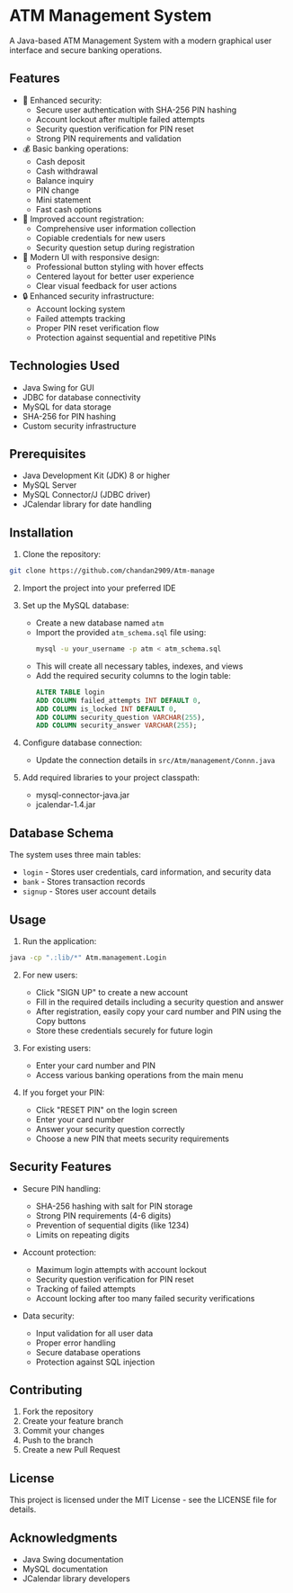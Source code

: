 # ATM Management System

A Java-based ATM Management System with a modern graphical user interface and secure banking operations.

## Features

- 🔐 Enhanced security:
  - Secure user authentication with SHA-256 PIN hashing
  - Account lockout after multiple failed attempts
  - Security question verification for PIN reset
  - Strong PIN requirements and validation
- 💰 Basic banking operations:
  - Cash deposit
  - Cash withdrawal
  - Balance inquiry
  - PIN change
  - Mini statement
  - Fast cash options
- 📝 Improved account registration:
  - Comprehensive user information collection
  - Copiable credentials for new users
  - Security question setup during registration
- 🎨 Modern UI with responsive design:
  - Professional button styling with hover effects
  - Centered layout for better user experience
  - Clear visual feedback for user actions
- 🔒 Enhanced security infrastructure:
  - Account locking system
  - Failed attempts tracking
  - Proper PIN reset verification flow
  - Protection against sequential and repetitive PINs

## Technologies Used

- Java Swing for GUI
- JDBC for database connectivity
- MySQL for data storage
- SHA-256 for PIN hashing
- Custom security infrastructure

## Prerequisites

- Java Development Kit (JDK) 8 or higher
- MySQL Server
- MySQL Connector/J (JDBC driver)
- JCalendar library for date handling

## Installation

1. Clone the repository:
```bash
git clone https://github.com/chandan2909/Atm-manage
```

2. Import the project into your preferred IDE

3. Set up the MySQL database:
   - Create a new database named `atm`
   - Import the provided `atm_schema.sql` file using:
     ```bash
     mysql -u your_username -p atm < atm_schema.sql
     ```
   - This will create all necessary tables, indexes, and views
   - Add the required security columns to the login table:
     ```sql
     ALTER TABLE login 
     ADD COLUMN failed_attempts INT DEFAULT 0, 
     ADD COLUMN is_locked INT DEFAULT 0, 
     ADD COLUMN security_question VARCHAR(255), 
     ADD COLUMN security_answer VARCHAR(255);
     ```

4. Configure database connection:
   - Update the connection details in `src/Atm/management/Connn.java`

5. Add required libraries to your project classpath:
   - mysql-connector-java.jar
   - jcalendar-1.4.jar

## Database Schema

The system uses three main tables:
- `login` - Stores user credentials, card information, and security data
- `bank` - Stores transaction records
- `signup` - Stores user account details

## Usage

1. Run the application:
```bash
java -cp ".:lib/*" Atm.management.Login
```

2. For new users:
   - Click "SIGN UP" to create a new account
   - Fill in the required details including a security question and answer
   - After registration, easily copy your card number and PIN using the Copy buttons
   - Store these credentials securely for future login

3. For existing users:
   - Enter your card number and PIN
   - Access various banking operations from the main menu

4. If you forget your PIN:
   - Click "RESET PIN" on the login screen
   - Enter your card number
   - Answer your security question correctly
   - Choose a new PIN that meets security requirements

## Security Features

- Secure PIN handling:
  - SHA-256 hashing with salt for PIN storage
  - Strong PIN requirements (4-6 digits)
  - Prevention of sequential digits (like 1234)
  - Limits on repeating digits
  
- Account protection:
  - Maximum login attempts with account lockout
  - Security question verification for PIN reset
  - Tracking of failed attempts
  - Account locking after too many failed security verifications
  
- Data security:
  - Input validation for all user data
  - Proper error handling
  - Secure database operations
  - Protection against SQL injection

## Contributing

1. Fork the repository
2. Create your feature branch
3. Commit your changes
4. Push to the branch
5. Create a new Pull Request

## License

This project is licensed under the MIT License - see the LICENSE file for details.

## Acknowledgments

- Java Swing documentation
- MySQL documentation
- JCalendar library developers
